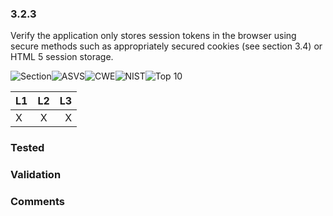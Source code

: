 ### 3.2.3 
Verify the application only stores session tokens in the browser using secure methods such as appropriately secured cookies (see section 3.4) or HTML 5 session storage.

![Section](https://img.shields.io/badge/V3-green.svg)![ASVS](https://img.shields.io/badge/ASVS-3.2.3-blue.svg)![CWE](https://img.shields.io/badge/CWE--red.svg)![NIST](https://img.shields.io/badge/NIST-7.1-important.svg)![Top 10](https://img.shields.io/badge/--lightgray.svg)

| L1| L2| L3|
| --|:--:|-:|
| X | X | X |

### Tested

### Validation

### Comments

        